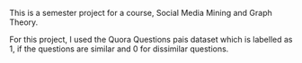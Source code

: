 This is a semester project for a course, Social Media Mining and Graph Theory. 

For this project, I used the Quora Questions pais dataset which is labelled as 1, if the questions are similar and 0 for dissimilar questions.


